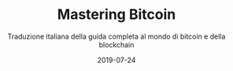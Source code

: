 ---
title: "Mastering Bitcoin"
subtitle: "Traduzione italiana della guida completa al mondo di bitcoin e della blockchain"

authors:
- Andreas M. Antonopoulos
- Riccardo Masutti
date: "2019-07-24"

links:
    buy: https://www.amazon.it/Mastering-Bitcoin-Traduzione-italiana-blockchain/dp/1081849118
    author: https://en.wikipedia.org/wiki/Andreas_Antonopoulos
---